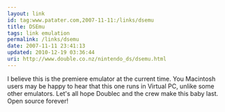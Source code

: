 ```yaml
---
layout: link
id: tag:www.patater.com,2007-11-11:/links/dsemu
title: DSEmu
tags: link emulation
permalink: /links/dsemu
date: 2007-11-11 23:41:13
updated: 2010-12-19 03:36:44
uri: http://www.double.co.nz/nintendo_ds/dsemu.html
---
```

I believe this is the premiere emulator at the current time. You Macintosh
users may be happy to hear that this one runs in Virtual PC, unlike some other
emulators. Let's all hope Doublec and the crew make this baby last. Open source
forever!
